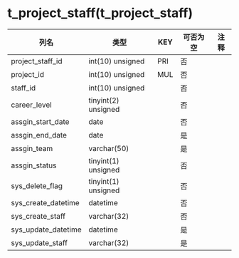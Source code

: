 # t_project_staff(t_project_staff)
| 列名   | 类型   | KEY  | 可否为空 | 注释   |
| ---- | ---- | ---- | ---- | ---- |
|project_staff_id|int(10) unsigned|PRI|否||
|project_id|int(10) unsigned|MUL|否||
|staff_id|int(10) unsigned||否||
|career_level|tinyint(2) unsigned||否||
|assgin_start_date|date||否||
|assgin_end_date|date||是||
|assgin_team|varchar(50)||是||
|assgin_status|tinyint(1) unsigned||否||
|sys_delete_flag|tinyint(1) unsigned||否||
|sys_create_datetime|datetime||否||
|sys_create_staff|varchar(32)||否||
|sys_update_datetime|datetime||是||
|sys_update_staff|varchar(32)||是||
